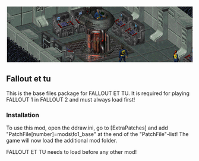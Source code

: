<p align="center"><img src="fo1_base.png" alt="Fallout base files"/></p>

Fallout et tu
-------------

This is the base files package for FALLOUT ET TU. It is required for playing FALLOUT 1 in FALLOUT 2 and must always load first!

### Installation
To use this mod, open the ddraw.ini, go to [ExtraPatches] and add "PatchFile[number]=mods\fo1_base" at the end of the "PatchFile"-list!
The game will now load the additional mod folder.

FALLOUT ET TU needs to load before any other mod!
